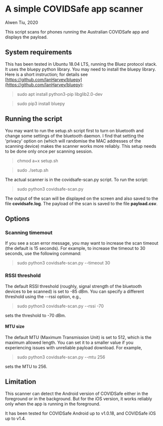 # A simple COVIDSafe app scanner
Alwen Tiu, 2020

This script scans for phones running the Australian COVIDSafe app and displays the payload. 

## System requirements

This has been tested in Ubuntu 18.04 LTS, running the Bluez protocol stack. It uses the bluepy python library. You may need to install the bluepy library. Here is a short instruction; for details see [https://github.com/IanHarvey/bluepy](https://github.com/IanHarvey/bluepy):

> sudo apt install python3-pip libglib2.0-dev

> sudo pip3 install bluepy

## Running the script

You may want to run the setup.sh script first to turn on bluetooth and change some settings of the bluetooth daemon. I find that setting the 'privacy' option on (which will randomise the MAC addresses of the scanning device) makes the scanner works more reliably. This setup needs to be done only once per scanning session. 

> chmod a+x setup.sh

> sudo ./setup.sh

The actual scanner is in the covidsafe-scan.py script. To run the script:

> sudo python3 covidsafe-scan.py

The output of the scan will be displayed on the screen and also saved to the file **covidsafe.log**. The payload of the scan is saved to the file **payload.csv**.

## Options

### Scanning timemout

If you see a scan error message, you may want to increase the scan timeout (the default is 15 seconds). For example, to increase the timeout to 30 seconds, use the following command:

> sudo python3 covidsafe-scan.py --timeout 30


### RSSI threshold

The default RSSI threshold (roughly, signal strength of the bluetooth devices to be scanned) is set to -85 dBm. You can specify a different threshold using the --rssi option, e.g.,

> sudo python3 covidsafe-scan.py --rssi -70

sets the threshold to -70 dBm. 

#### MTU size

The default MTU (Maximum Transmission Unit) is set to 512, which is the maximum allowed length. You can set it to a smaller value if you experiencing issues with unreliable payload download. For example,

>sudo python3 covidsafe-scan.py --mtu 256

sets the MTU to 256. 

## Limitation

This scanner can detect the Android version of COVIDSafe either in the foreground or in the background. But for the iOS version, it works reliably only when the app is running in the foreground.

It has been tested for COVIDSafe Android up to v1.0.18, and COVIDSafe iOS up to v1.4.


